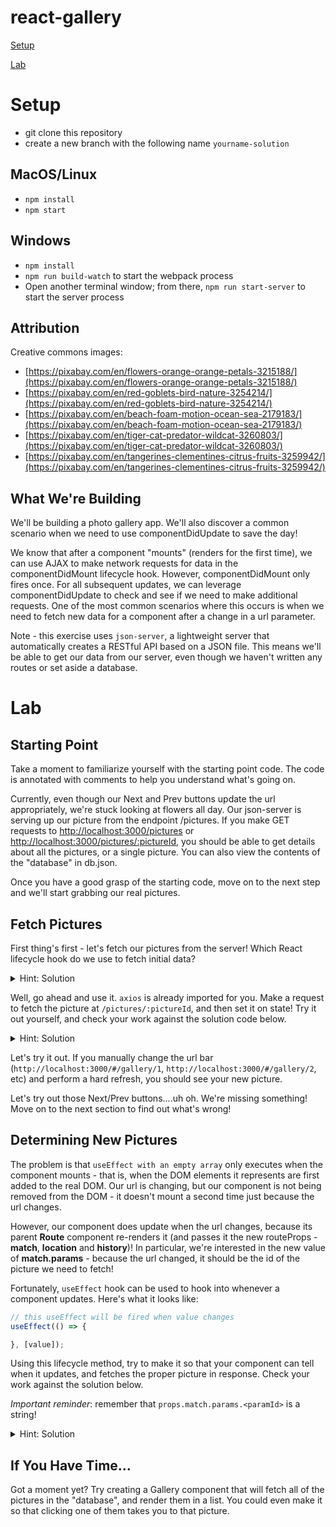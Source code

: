 # react-gallery

[Setup](#setup)

[Lab](#lab)

# Setup

- git clone this repository
- create a new branch with the following name `yourname-solution`

## MacOS/Linux
- `npm install`
- `npm start`

## Windows
- `npm install`
- `npm run build-watch` to start the webpack process
- Open another terminal window; from there, `npm run start-server` to start the server process

## Attribution

Creative commons images:
- [https://pixabay.com/en/flowers-orange-orange-petals-3215188/](https://pixabay.com/en/flowers-orange-orange-petals-3215188/)
- [https://pixabay.com/en/red-goblets-bird-nature-3254214/](https://pixabay.com/en/red-goblets-bird-nature-3254214/)
- [https://pixabay.com/en/beach-foam-motion-ocean-sea-2179183/](https://pixabay.com/en/beach-foam-motion-ocean-sea-2179183/)
- [https://pixabay.com/en/tiger-cat-predator-wildcat-3260803/](https://pixabay.com/en/tiger-cat-predator-wildcat-3260803/)
- [https://pixabay.com/en/tangerines-clementines-citrus-fruits-3259942/](https://pixabay.com/en/tangerines-clementines-citrus-fruits-3259942/)

## What We're Building

We'll be building a photo gallery app. We'll also discover a common scenario when we need to use componentDidUpdate to save the day!

We know that after a component "mounts" (renders for the first time), we can use AJAX to make network requests for data in the componentDidMount lifecycle hook. However, componentDidMount only fires once. For all subsequent updates, we can leverage componentDidUpdate to check and see if we need to make additional requests. One of the most common scenarios where this occurs is when we need to fetch new data for a component after a change in a url parameter.

Note - this exercise uses `json-server`, a lightweight server that automatically creates a RESTful API based on a JSON file. This means we'll be able to get our data from our server, even though we haven't written any routes or set aside a database.

# Lab

## Starting Point
Take a moment to familiarize yourself with the starting point code. The code is annotated with comments to help you understand what's going on.

Currently, even though our Next and Prev buttons update the url appropriately, we're stuck looking at flowers all day. Our json-server is serving up our picture from the endpoint /pictures. If you make GET requests to [http://localhost:3000/pictures](http://localhost:3000/pictures) or [http://localhost:3000/pictures/:pictureId](http://localhost:3000/pictures/:pictureId), you should be able to get details about all the pictures, or a single picture. You can also view the contents of the "database" in db.json.

Once you have a good grasp of the starting code, move on to the next step and we'll start grabbing our real pictures.

## Fetch Pictures
First thing's first - let's fetch our pictures from the server! Which React lifecycle hook do we use to fetch initial data?

<details>
<summary>Hint: Solution</summary>
  
```jsx
useEffect(() => {
    
}, []);
```
</details>

Well, go ahead and use it. `axios` is already imported for you. Make a request to fetch the picture at `/pictures/:pictureId`, and then set it on state! Try it out yourself, and check your work against the solution code below.

<details>
<summary>Hint: Solution</summary>
  
```jsx
// The fetch function created outside of useEffect because
// it will be reused to fetch a new picture
async function fetchPicture() {
    const pictureId = match.params.pictureId;
    const { data } = await axios.get(`/pictures/${pictureId}`);
    setPicture(data);
};

useEffect(() => {
    fetchPicture();
}, []);
```
</details>

Let's try it out. If you manually change the url bar (`http://localhost:3000/#/gallery/1`, `http://localhost:3000/#/gallery/2`, etc) and perform a hard refresh, you should see your new picture.

Let's try out those Next/Prev buttons....uh oh. We're missing something! Move on to the next section to find out what's wrong!

## Determining New Pictures
The problem is that `useEffect with an empty array` only executes when the component mounts - that is, when the DOM elements it represents are first added to the real DOM. Our url is changing, but our component is not being removed from the DOM - it doesn't mount a second time just because the url changes.

However, our component does update when the url changes, because its parent __Route__ component re-renders it (and passes it the new routeProps - __match__, __location__ and __history__)! In particular, we're interested in the new value of __match.params__ - because the url changed, it should be the id of the picture we need to fetch!

Fortunately, `useEffect` hook can be used to hook into whenever a component updates. Here's what it looks like:

```jsx
// this useEffect will be fired when value changes
useEffect(() => {

}, [value]);
```

Using this lifecycle method, try to make it so that your component can tell when it updates, and fetches the proper picture in response. Check your work against the solution below.

_Important reminder_: remember that `props.match.params.<paramId>` is a string!

<details>
<summary>Hint: Solution</summary>
  
```jsx
useEffect(() => {
        fetchPicture();
}, [match.params.pictureId]);
```
</details>

## If You Have Time...
Got a moment yet? Try creating a Gallery component that will fetch all of the pictures in the "database", and render them in a list. You could even make it so that clicking one of them takes you to that picture.